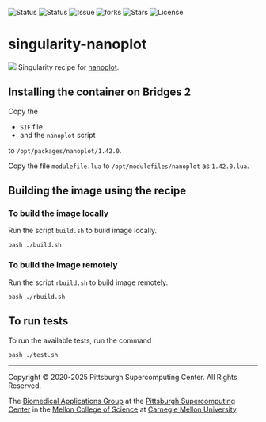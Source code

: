 ![Status](https://github.com/pscedu/singularity-nanoplot/actions/workflows/main.yml/badge.svg)
![Status](https://github.com/pscedu/singularity-nanoplot/actions/workflows/pretty.yml/badge.svg)
![Issue](https://img.shields.io/github/issues/pscedu/singularity-nanoplot)
![forks](https://img.shields.io/github/forks/pscedu/singularity-nanoplot)
![Stars](https://img.shields.io/github/stars/pscedu/singularity-nanoplot)
![License](https://img.shields.io/github/license/pscedu/singularity-nanoplot)

# singularity-nanoplot
![](https://github.com/wdecoster/NanoPlot/blob/master/examples/scaled_Log_Downsampled_LengthvsQualityScatterPlot_kde.png)
Singularity recipe for [nanoplot](https://github.com/wdecoster/NanoPlot).

## Installing the container on Bridges 2
Copy the

* `SIF` file
* and the `nanoplot` script

to `/opt/packages/nanoplot/1.42.0`.

Copy the file `modulefile.lua` to `/opt/modulefiles/nanoplot` as `1.42.0.lua`.

## Building the image using the recipe

### To build the image locally
Run the script `build.sh` to build image locally.

```
bash ./build.sh
````

### To build the image remotely
Run the script `rbuild.sh` to build image remotely.

```
bash ./rbuild.sh
```

## To run tests
To run the available tests, run the command

```
bash ./test.sh
```

---
Copyright © 2020-2025 Pittsburgh Supercomputing Center. All Rights Reserved.

The [Biomedical Applications Group](https://www.psc.edu/biomedical-applications/) at the [Pittsburgh Supercomputing Center](http://www.psc.edu) in the [Mellon College of Science](https://www.cmu.edu/mcs/) at [Carnegie Mellon University](http://www.cmu.edu).
